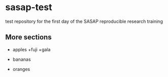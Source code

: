 # sasap-test
test repository for the first day of the SASAP reproducible research training 

## More sections

- apples
  +fuji
  +gala
  
- bananas
- oranges
